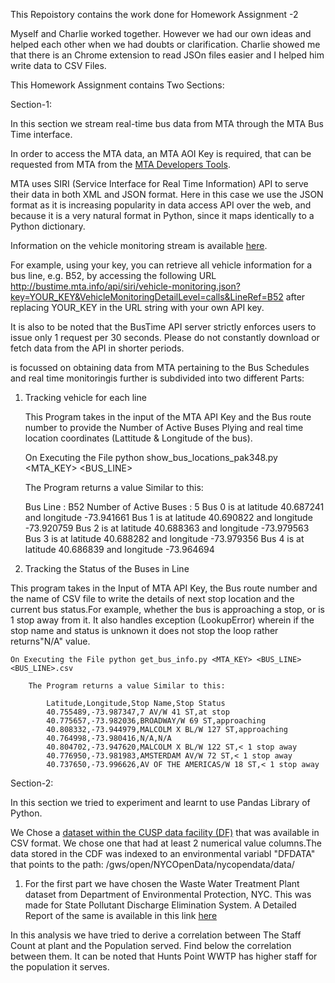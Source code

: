 This Repoistory contains the work done for Homework Assignment -2 

Myself and Charlie worked together. However we had our own ideas and helped each other when we had doubts or clarification. Charlie showed  me that there is an Chrome extension to read JSOn files easier and I helped him write data to CSV Files.

This Homework Assignment contains Two Sections:

Section-1:

In this section we stream real-time bus data from MTA through the MTA Bus Time interface. 

In order to access the MTA data, an MTA AOI Key is required, that can be requested from MTA from the [MTA Developers Tools](http://bustime.mta.info/wiki/Developers/Index).

MTA uses  SIRI (Service Interface for Real Time Information) API to serve their data in both XML and JSON format. Here in this case we use the JSON format as it is increasing popularity in data access API over the web, and because it is a very natural format in Python, since it maps identically to a Python dictionary. 

Information on the vehicle monitoring stream is available [here](http://bustime.mta.info/wiki/Developers/SIRIVehicleMonitoring).

For example, using your key, you can retrieve all vehicle information for a bus line, e.g. B52, by accessing the following URL http://bustime.mta.info/api/siri/vehicle-monitoring.json?key=YOUR_KEY&VehicleMonitoringDetailLevel=calls&LineRef=B52 after replacing YOUR_KEY in the URL string with your own API key.

It is also to be noted that the BusTime API server strictly enforces users to issue only 1 request per 30 seconds. Please do not constantly download or fetch data from the API in
shorter periods.




is focussed on obtaining data from MTA pertaining to the Bus Schedules and real time monitoringis further is subdivided into two different Parts:

1. Tracking vehicle for each line

    This Program takes in the input of the MTA API Key and the Bus route number to provide the Number of Active Buses Plying and real time location coordinates (Lattitude & Longitude of the bus).
    
    On Executing the File python show_bus_locations_pak348.py <MTA_KEY> <BUS_LINE>
    
    The Program returns a value Similar to this:
    
      Bus Line : B52
        Number of Active Buses : 5
        Bus 0 is at latitude 40.687241 and longitude -73.941661
        Bus 1 is at latitude 40.690822 and longitude -73.920759
        Bus 2 is at latitude 40.688363 and longitude -73.979563
        Bus 3 is at latitude 40.688282 and longitude -73.979356
        Bus 4 is at latitude 40.686839 and longitude -73.964694
        
        
2. Tracking the Status of the Buses in Line

This program takes in the Input of MTA API Key, the Bus route number and the name of CSV file to write the details of next stop location and the current bus status.For example, whether the bus is approaching a stop, or is 1 stop away from it. It also handles exception (LookupError) wherein if the stop name and status is unknown it does not stop the loop rather returns"N/A" value.
    
    On Executing the File python get_bus_info.py <MTA_KEY> <BUS_LINE> <BUS_LINE>.csv
    
        The Program returns a value Similar to this:
        
            Latitude,Longitude,Stop Name,Stop Status
            40.755489,-73.987347,7 AV/W 41 ST,at stop
            40.775657,-73.982036,BROADWAY/W 69 ST,approaching
            40.808332,-73.944979,MALCOLM X BL/W 127 ST,approaching
            40.764998,-73.980416,N/A,N/A
            40.804702,-73.947620,MALCOLM X BL/W 122 ST,< 1 stop away
            40.776950,-73.981983,AMSTERDAM AV/W 72 ST,< 1 stop away
            40.737650,-73.996626,AV OF THE AMERICAS/W 18 ST,< 1 stop away
            
Section-2:

In this section we tried to experiment and learnt to use Pandas Library of Python.

We Chose a [dataset within the CUSP data facility (DF)](https://datahub.cusp.nyu.edu/data-catalog) that was available in CSV format. We chose one that had at least 2 numerical value columns.The data stored in the CDF was indexed to an environmental variabl "DFDATA" that points to the path: /gws/open/NYCOpenData/nycopendata/data/

1. For the first part we have chosen the Waste Water Treatment Plant dataset from Department of Environmental Protection, NYC. This was made for State Pollutant Discharge Elimination System. A Detailed Report of the same is available in this link [here](http://www.nyc.gov/html/dep/pdf/harbor/spdes_bmp_report_2012.pdf)

In this analysis we have tried to derive a correlation between The Staff Count at plant and the Population served. Find below the correlation between them. It can be noted that Hunts Point WWTP has higher staff for the population it serves.
